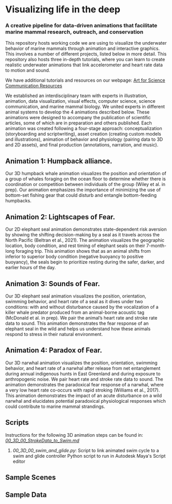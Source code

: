 # Visualizing life in the deep
### A creative pipeline for data-driven animations that facilitate marine mammal research, outreach, and conservation

This repository hosts working code we are using to visualize the underwater behavior of marine mammals through animation and interactive graphics. This involves a number of different projects, listed below in more detail. This repository also hosts three in-depth tutorials, where you can learn to create realistic underwater animations that link accelerometer and heart rate data to motion and sound. 

We have additional tutorials and resources on our webpage: [Art for Science Communication Resources](https://jessiekb.com/resources)

We established an interdisciplinary team with experts in illustration, animation, data visualization, visual effects, computer science, science communication, and marine mammal biology. We united experts in different animal systems to develop the 4 animations described below. These animations were designed to accompany the publication of scientific articles, some of which are in preparation and others published. Each animation was created following a four-stage approach: conceptualization (storyboarding and scriptwriting), asset creation (creating custom models and illustrations), animation of behavior and physiology (pairing data to 3D and 2D assets), and final production (annotations, narration, and music).

## Animation 1: Humpback alliance. 
Our 3D humpback whale animation visualizes the position and orientation of a group of whales foraging on the ocean floor to determine whether there is coordination or competition between individuals of the group (Wiley et al. in prep). Our animation emphasizes the importance of minimizing the use of bottom-set fishing gear that could disturb and entangle bottom-feeding humpbacks.

## Animation 2: Lightscapes of Fear. 
Our 2D elephant seal animation demonstrates state-dependent risk aversion by showing the shifting decision-making by a seal as it travels across the North Pacific (Beltran et al., 2021). The animation visualizes the geographic location, body condition, and rest timing of elephant seals on their 7-month-long foraging trip. This animation shows that as an animal shifts from inferior to superior body condition (negative buoyancy to positive buoyancy), the seals begin to prioritize resting during the safer, darker, and earlier hours of the day. 

## Animation 3: Sounds of Fear. 
Our 3D elephant seal animation visualizes the position, orientation, swimming behavior, and heart rate of a seal as it dives under two conditions: with and without disturbance caused by the vocalization of a killer whale predator produced from an animal-borne acoustic tag (McDonald et al. in prep). We pair the animal’s heart rate and stroke rate data to sound. This animation demonstrates the fear response of an elephant seal in the wild and helps us understand how these animals respond to stress in their natural environment.

## Animation 4: Paradox of Fear. 
Our 3D narwhal animation visualizes the position, orientation, swimming behavior, and heart rate of a narwhal after release from net entanglement during annual indigenous hunts in East Greenland and during exposure to anthropogenic noise. We pair heart rate and stroke rate data to sound. The animation demonstrates the paradoxical fear response of a narwhal, where a very low heart rate co-occurs with rapid stroking (Williams et al., 2017). This animation demonstrates the impact of an acute disturbance on a wild narwhal and elucidates potential paradoxical physiological responses which could contribute to marine mammal strandings.

## Scripts

Instructions for the following 3D animation steps can be found in: [*00_3D_00_StrokeData_to_Swim.md*]()

1. *00_3D_00_swim_and_glide.py*: Script to link animated swim cycle to a swim and glide controller
Python script to run in Autodesk Maya's Script editor 

## Sample Scenes

## Sample Data
